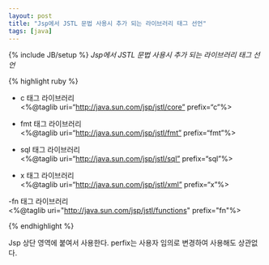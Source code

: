 ```yaml
---
layout: post
title: "Jsp에서 JSTL 문법 사용시 추가 되는 라이브러리 태그 선언"
tags: [java]
---
```

{% include JB/setup %}
*Jsp에서 JSTL 문법 사용시 추가 되는 라이브러리 태그 선언*  

{% highlight ruby %}

- c 태그 라이브러리  
<%@taglib uri=“http://java.sun.com/jsp/jstl/core” prefix=“c”%>  
  
- fmt 태그 라이브러리  
<%@taglib uri=“http://java.sun.com/jsp/jstl/fmt” prefix=“fmt”%>  
  
- sql 태그 라이브러리  
<%@taglib uri=“http://java.sun.com/jsp/jstl/sql” prefix=“sql”%>  

- x 태그 라이브러리  
<%@taglib uri=“http://java.sun.com/jsp/jstl/xml” prefix=“x”%>  

-fn 태그 라이브러리  
<%@taglib uri="http://java.sun.com/jsp/jstl/functions" prefix="fn"%> 

{% endhighlight %}

Jsp 상단 영역에 붙여서 사용한다. perfix는 사용자 임의로 변경하여 사용해도 상관없다. 
